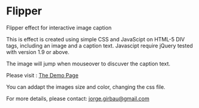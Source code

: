 # Flipper
Flipper effect for interactive image caption

This is effect is created using simple CSS and JavaScipt on HTML-5 DIV tags, including an image and a caption text. Javascipt require jQuery tested with version 1.9 or above.

The image will jump when mouseover to discuver the caption text.

Please visit : [The Demo Page](https://jgirbau.github.io/Flipper/)

You can addapt the images size and color, changing the css file.

For more details, please contact:
[jorge.girbau@gmail.com](mailto:jorge.girbau@gmail.com)
